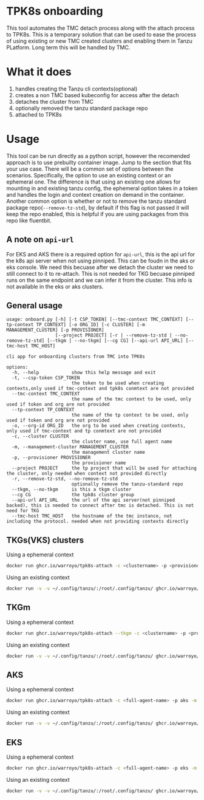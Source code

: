 # TPK8s onboarding

This tool automates the TMC detach process along with the attach process to TPK8s. This is a temporary solution that can be used to ease the process of using existing or new TMC created clusters and enabling them in Tanzu PLatform. Long term this will be handled by TMC. 


# What it does
1. handles creating the Tanzu cli contexts(optional)
2. creates a non TMC based kubeconfig for access after the detach
3. detaches the cluster from TMC
4. optionally removed the tanzu standard package repo
5. attached to TPK8s

# Usage

This tool can be run directly as a python script, however the recomended approach is to use prebuilty container image. Jump to the section that fits your use case. There will be a common set of options between the scenarios. Specifically, the option to use an existing context or an ephemeral one. The difference is that using an existing one allows for mounting in and existing tanzu config, the ephemeral option takes in a token and handles the login and context creation on demand in the container. Another common option is whether or not to remove the tanzu standard package repo(`--remove-tz-std`), by default if this flag is not passed it will keep the repo enabled, this is helpful if you are using packages from this repo like fluentbit.

## A note on `api-url`

For EKS and AKS there is a required option for `api-url`, this is the api url for the k8s api server when not using pinniped. This can be foudn in the aks or eks console. We need this becuase after we detach the cluster we need to still connect to it to re-attach. This is not needed for TKG becuase pinniped runs on the same endpoint and we can infer it from the cluster. This info is not available in the eks or aks clusters. 

## General usage
```
usage: onboard.py [-h] [-t CSP_TOKEN] [--tmc-context TMC_CONTEXT] [--tp-context TP_CONTEXT] [-o ORG_ID] [-c CLUSTER] [-m MANAGEMENT_CLUSTER] [-p PROVISIONER]
                  [--project PROJECT] [-r | --remove-tz-std | --no-remove-tz-std] [--tkgm | --no-tkgm] [--cg CG] [--api-url API_URL] [--tmc-host TMC_HOST]

cli app for onboarding clusters from TMC into TPK8s

options:
  -h, --help            show this help message and exit
  -t, --csp-token CSP_TOKEN
                        the token to be used when creating contexts,only used if tmc-context and tpk8s conmtext are not provided
  --tmc-context TMC_CONTEXT
                        the name of the tmc context to be used, only used if token and org are not provided
  --tp-context TP_CONTEXT
                        the name of the tp context to be used, only used if token and org are not provided
  -o, --org-id ORG_ID   the org to be used when creating contexts, only used if tmc-context and tp conmtext are not provided
  -c, --cluster CLUSTER
                        the cluster name, use full agent name
  -m, --management-cluster MANAGEMENT_CLUSTER
                        the management cluster name
  -p, --provisioner PROVISIONER
                        the provisioner name
  --project PROJECT     the tp project that will be used for attaching the cluster, only needed when context not provided directly
  -r, --remove-tz-std, --no-remove-tz-std
                        optionally remove the tanzu-standard repo
  --tkgm, --no-tkgm     is this a tkgm cluster
  --cg CG               the tpk8s cluster group
  --api-url API_URL     the url of the api server(not pinniped backed), this is needed to connect after tmc is detached. This is not need for TKG
  --tmc-host TMC_HOST   the hostname of the tmc instance, not including the protocol. needed when not providing contexts directly
  ```


## TKGs(VKS) clusters

Using a ephemeral context

```bash
docker run ghcr.io/warroyo/tpk8s-attach -c <clustername> -p <provisioner> -m <mgmt-cluster> --csp-token <token> --org-id <org-id> --tmc-host <tmc-hostname> --project <tanzu-platform-project>
```

Using an existing context

```bash
docker run -v -v ~/.config/tanzu/:/root/.config/tanzu/ ghcr.io/warroyo/tpk8s-attach -c <clustername> -p <provisioner> -m <mgmt-cluster> --tmc-context <tmc-context-name> --tp-context <tanzu-platform-context-name> --project <tanzu-platform-project>
```


## TKGm

Using a ephemeral context

```bash
docker run ghcr.io/warroyo/tpk8s-attach --tkgm -c <clustername> -p <provisioner> -m <mgmt-cluster> --csp-token <token> --org-id <org-id> --tmc-host <tmc-hostname> --project <tanzu-platform-project>
```

Using an existing context

```bash
docker run -v -v ~/.config/tanzu/:/root/.config/tanzu/ ghcr.io/warroyo/tpk8s-attach --tkgm -c <clustername> -p <provisioner> -m <mgmt-cluster> --tmc-context <tmc-context-name> --tp-context <tanzu-platform-context-name> --project <tanzu-platform-project>
```


## AKS

Using a ephemeral context

```bash
docker run ghcr.io/warroyo/tpk8s-attach -c <full-agent-name> -p aks -m aks  --api-url <non-pinniped-api-url> --csp-token <token> --org-id <org-id>> --tmc-host <tmc-hostname> --project  <tanzu-platform-project>
```

Using an existing context

```bash
docker run -v -v ~/.config/tanzu/:/root/.config/tanzu/ ghcr.io/warroyo/tpk8s-attach  -c <full-agent-name> -p aks -m aks --api-url <non-pinniped-api-url> --tmc-context <tmc-context-name> --tp-context <tanzu-platform-context-name> --project <tanzu-platform-project>
```

## EKS

Using a ephemeral context

```bash
docker run ghcr.io/warroyo/tpk8s-attach -c <full-agent-name> -p eks -m eks  --api-url <non-pinniped-api-url> --csp-token <token> --org-id <org-id>> --tmc-host <tmc-hostname> --project  <tanzu-platform-project>
```

Using an existing context

```bash
docker run -v -v ~/.config/tanzu/:/root/.config/tanzu/ ghcr.io/warroyo/tpk8s-attach  -c <full-agent-name> -p eks -m eks --api-url <non-pinniped-api-url> --tmc-context <tmc-context-name> --tp-context <tanzu-platform-context-name> --project <tanzu-platform-project>
```